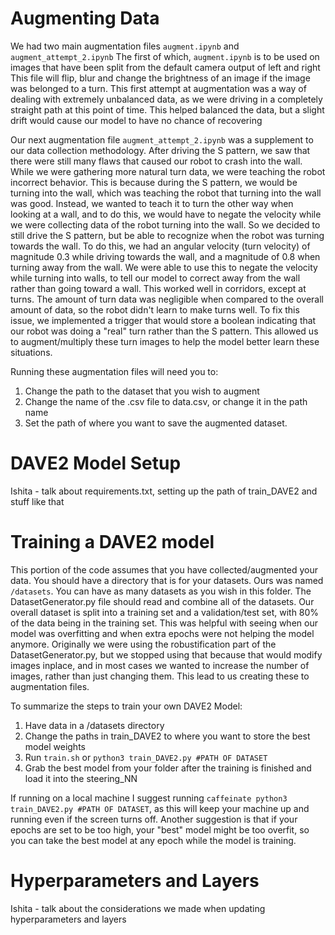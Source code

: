 


# Augmenting Data
We had two main augmentation files  ``augment.ipynb`` and ``augment_attempt_2.ipynb`` 
The first of which, ``augment.ipynb`` is to be used on images that have been split from the default camera output of left and right
This file will flip, blur and change the brightness of an image if the image was belonged to a turn. This first attempt at augmentation was 
a way of dealing with extremely unbalanced data, as we were driving in a completely straight path at this point of time. This helped balanced the data, 
but a slight drift would cause our model to have no chance of recovering

Our next augmentation file ``augment_attempt_2.ipynb`` was a supplement to our data collection methodology. After driving the S pattern, we saw that there were 
still many flaws that caused our robot to crash into the wall. While we were gathering more natural turn data, we were teaching the robot incorrect behavior. This is because during the S pattern, we would be turning into the wall, which was teaching the robot that turning into the wall was good. Instead, we wanted to teach it to turn the other way when looking at a wall, and to do this, we would have to negate the velocity while we were collecting data of the robot turning into the wall. So we decided to still drive the S pattern, but be able to recognize when the robot was turning towards the wall. To do this, we had an angular velocity (turn velocity) of magnitude 0.3 while driving towards the wall, and a magnitude of 0.8 when turning away from the wall. We were able to use this to negate the velocity while turning into walls, to tell our model to correct away from the wall rather than going toward a wall. This worked well in corridors, except at turns. The amount of turn data was negligible when compared to the overall amount of data, so the robot didn't learn to make turns well. To fix this issue, we implemented a trigger that would store a boolean indicating that our robot was doing a "real" turn rather than the S pattern. This allowed us to augment/multiply these turn images to help the model better learn these situations. 

Running these augmentation files will need you to:
1. Change the path to the dataset that you wish to augment
2. Change the name of the .csv file to data.csv, or change it in the path name
3. Set the path of where you want to save the augmented dataset. 


# DAVE2 Model Setup
Ishita - talk about requirements.txt, setting up the path of train_DAVE2 and stuff like that


# Training a DAVE2 model
This portion of the code assumes that you have collected/augmented your data. You should have a directory that is for your datasets. Ours was named ``/datasets``. You can have as many datasets as you wish in this folder. The DatasetGenerator.py file should read and combine all of the datasets. Our overall dataset is split into a training set and a validation/test set, with 80% of the data being in the training set. This was helpful with seeing when our model was overfitting and when extra epochs were not helping the model anymore. Originally we were using the robustification part of the DatasetGenerator.py, but we stopped using that because that would modify images inplace, and in most cases we wanted to increase the number of images, rather than just changing them. This lead to us creating these to augmentation files. 

To summarize the steps to train your own DAVE2 Model:
1. Have data in a /datasets directory
2. Change the paths in train_DAVE2 to where you want to store the best model weights
3. Run ``train.sh`` or ``python3 train_DAVE2.py #PATH OF DATASET`` 
4. Grab the best model from your folder after the training is finished and load it into the steering_NN

If running on a local machine I suggest running ``caffeinate python3 train_DAVE2.py #PATH OF DATASET``, as this will keep your machine up and running even if the screen turns off. Another suggestion is that if your epochs are set to be too high, your "best" model might be too overfit, so you can take the best model at any epoch while the model is training. 


# Hyperparameters and Layers
Ishita - talk about the considerations we made when updating hyperparameters and layers

